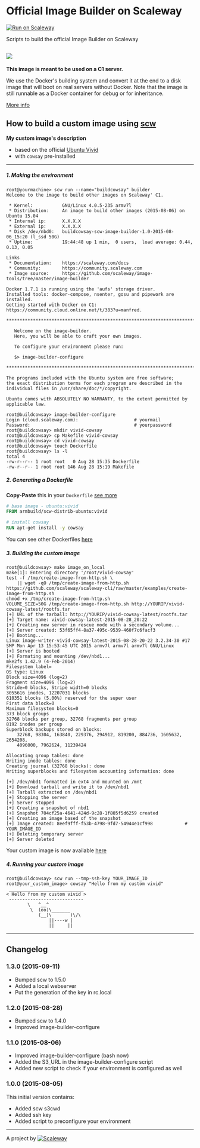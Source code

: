 # Official Image Builder on Scaleway

[![Run on Scaleway](https://img.shields.io/badge/Scaleway-run-69b4ff.svg)](http://cloud.scaleway.com/#/servers/new?image=49eb4659-44a2-4d9c-bcc4-142185379e6e)

Scripts to build the official Image Builder on Scaleway

![](http://s10.postimg.org/fw962sxkp/builder.png)
---

**This image is meant to be used on a C1 server.**

We use the Docker's building system and convert it at the end to a disk image that will boot on real servers without Docker. Note that the image is still runnable as a Docker container for debug or for inheritance.

[More info](https://github.com/scaleway/image-tools)


## How to build a custom image using [scw](https://github.com/scaleway/scaleway-cli)

**My custom image's description**
- based on the official [Ubuntu Vivid](https://github.com/scaleway/image-ubuntu)
- with `cowsay` pre-installed

---

##### 1. Making the environment

```console
root@yourmachine> scw run --name="buildcowsay" builder
Welcome to the image to build other images on Scaleway' C1.

 * Kernel:           GNU/Linux 4.0.5-235 armv7l
 * Distribution:     An image to build other images (2015-08-06) on Ubuntu 15.04
 * Internal ip:      X.X.X.X
 * External ip:      X.X.X.X
 * Disk /dev/nbd0:   buildcowsay-scw-image-builder-1.0-2015-08-06_15:20 (l_ssd 50G)
 * Uptime:           19:44:48 up 1 min,  0 users,  load average: 0.44, 0.13, 0.05

Links
 * Documentation:    https://scaleway.com/docs
 * Community:        https://community.scaleway.com
 * Image source:     https://github.com/scaleway/image-tools/tree/master/image-builder

Docker 1.7.1 is running using the 'aufs' storage driver.
Installed tools: docker-compose, nsenter, gosu and pipework are installed.
Getting started with Docker on C1: https://community.cloud.online.net/t/383?u=manfred.

*****************************************************************************

   Welcome on the image-builder.
   Here, you will be able to craft your own images.

   To configure your environment please run:

   $> image-builder-configure

*****************************************************************************

The programs included with the Ubuntu system are free software;
the exact distribution terms for each program are described in the
individual files in /usr/share/doc/*/copyright.

Ubuntu comes with ABSOLUTELY NO WARRANTY, to the extent permitted by
applicable law.

root@buildcowsay> image-builder-configure
Login (cloud.scaleway.com):                     # yourmail
Password:                                       # yourpassword
root@buildcowsay> mkdir vivid-cowsay
root@buildcowsay> cp Makefile vivid-cowsay
root@buildcowsay> cd vivid-cowsay
root@buildcowsay> touch Dockerfile
root@buildcowsay> ls -l
total 4
-rw-r--r-- 1 root root   0 Aug 28 15:35 Dockerfile
-rw-r--r-- 1 root root 146 Aug 28 15:19 Makefile
```

##### 2. Generating a Dockerfile

**Copy-Paste** this in your `Dockerfile` [see more](https://docs.docker.com/reference/builder/)
```dockerfile
# base image - ubuntu:vivid
FROM armbuild/scw-distrib-ubuntu:vivid

# install cowsay
RUN apt-get install -y cowsay
```
You can see other Dockerfiles [here](https://github.com/scaleway/image-tools#official-images-built-with-image-tools)

##### 3. Building the custom image
```console
root@buildcowsay> make image_on_local
make[1]: Entering directory '/root/vivid-cowsay'
test -f /tmp/create-image-from-http.sh \
	|| wget -qO /tmp/create-image-from-http.sh https://github.com/scaleway/scaleway-cli/raw/master/examples/create-image-from-http.sh
chmod +x /tmp/create-image-from-http.sh
VOLUME_SIZE=50G /tmp/create-image-from-http.sh http://YOURIP/vivid-cowsay-latest/rootfs.tar
[+] URL of the tarball: http://YOURIP/vivid-cowsay-latest/rootfs.tar
[+] Target name: vivid-cowsay-latest-2015-08-28_20:22
[+] Creating new server in rescue mode with a secondary volume...
[+] Server created: 53f65ff4-8a37-495c-9539-460f7c6facf3
[+] Booting...
Linux image-writer-vivid-cowsay-latest-2015-08-28-20-22 3.2.34-30 #17 SMP Mon Apr 13 15:53:45 UTC 2015 armv7l armv7l armv7l GNU/Linux
[+] Server is booted
[+] Formating and mounting /dev/nbd1...
mke2fs 1.42.9 (4-Feb-2014)
Filesystem label=
OS type: Linux
Block size=4096 (log=2)
Fragment size=4096 (log=2)
Stride=0 blocks, Stripe width=0 blocks
3055616 inodes, 12207031 blocks
610351 blocks (5.00%) reserved for the super user
First data block=0
Maximum filesystem blocks=0
373 block groups
32768 blocks per group, 32768 fragments per group
8192 inodes per group
Superblock backups stored on blocks:
	32768, 98304, 163840, 229376, 294912, 819200, 884736, 1605632, 2654208,
	4096000, 7962624, 11239424

Allocating group tables: done
Writing inode tables: done
Creating journal (32768 blocks): done
Writing superblocks and filesystem accounting information: done

[+] /dev/nbd1 formatted in ext4 and mounted on /mnt
[+] Download tarball and write it to /dev/nbd1
[+] Tarball extracted on /dev/nbd1
[+] Stopping the server
[+] Server stopped
[+] Creating a snapshot of nbd1
[+] Snapshot 704cf25a-4641-424d-9c28-1f805f5d6259 created
[+] Creating an image based of the snapshot
[+] Image created: 8eef9fff-f53b-4798-9fd7-54944e1cf998            # YOUR_IMAGE_ID
[+] Deleting temporary server
[+] Server deleted
```
Your custom image is now available [here](https://cloud.scaleway.com/#/images)

##### 4. Running your custom image
```console
root@buildcowsay> scw run --tmp-ssh-key YOUR_IMAGE_ID
root@your_custom_image> cowsay "Hello from my custom vivid"
 ____________________________
< Hello from my custom vivid >
 ----------------------------
        \   ^__^
         \  (oo)\_______
            (__)\       )\/\
                ||----w |
                ||     ||
```

---

## Changelog

### 1.3.0 (2015-09-11)

* Bumped scw to 1.5.0
* Added a local webserver
* Put the generation of the key in rc.local

### 1.2.0 (2015-08-28)

* Bumped scw to 1.4.0
* Improved image-builder-configure

### 1.1.0 (2015-08-06)

* Improved image-builder-configure (bash now)
* Added the S3_URL in the image-builder-configure script
* Added new script to check if your environment is configured as well

### 1.0.0 (2015-08-05)

This initial version contains:

* Added scw s3cwd
* Added ssh key
* Added script to preconfigure your environment

---

A project by [![Scaleway](https://avatars1.githubusercontent.com/u/5185491?v=3&s=42)](https://www.scaleway.com/)
